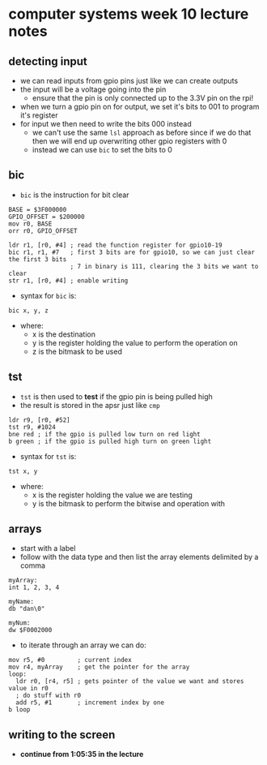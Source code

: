 # computer systems week 10 lecture notes

## detecting input

- we can read inputs from gpio pins just like we can create outputs
- the input will be a voltage going into the pin
  - ensure that the pin is only connected up to the 3.3V pin on the rpi!
- when we turn a gpio pin on for output, we set it's bits to 001 to program it's register
- for input we then need to write the bits 000 instead
  - we can't use the same `lsl` approach as before since if we do that then we will end up overwriting other gpio registers with 0
  - instead we can use `bic` to set the bits to 0

## bic

- `bic` is the instruction for bit clear

```assembly
BASE = $3F000000
GPIO_OFFSET = $200000
mov r0, BASE
orr r0, GPIO_OFFSET

ldr r1, [r0, #4] ; read the function register for gpio10-19
bic r1, r1, #7   ; first 3 bits are for gpio10, so we can just clear the first 3 bits
                 ; 7 in binary is 111, clearing the 3 bits we want to clear
str r1, [r0, #4] ; enable writing
```

- syntax for `bic` is:

```assembly
bic x, y, z
```

- where:
  - x is the destination
  - y is the register holding the value to perform the operation on
  - z is the bitmask to be used

## tst

- `tst` is then used to **test** if the gpio pin is being pulled high
- the result is stored in the apsr just like `cmp`

```assembly
ldr r9, [r0, #52]
tst r9, #1024
bne red ; if the gpio is pulled low turn on red light
b green ; if the gpio is pulled high turn on green light
```

- syntax for `tst` is:

```assembly
tst x, y
```

- where:
  - x is the register holding the value we are testing
  - y is the bitmask to perform the bitwise and operation with

## arrays

- start with a label
- follow with the data type and then list the array elements delimited by a comma

```assembly
myArray:
int 1, 2, 3, 4

myName:
db "dan\0"

myNum:
dw $F0002000
```

- to iterate through an array we can do:

```assembly
mov r5, #0         ; current index
mov r4, myArray    ; get the pointer for the array
loop:
  ldr r0, [r4, r5] ; gets pointer of the value we want and stores value in r0
  ; do stuff with r0
  add r5, #1       ; increment index by one
b loop
```

## writing to the screen
- **continue from 1:05:35 in the lecture**
